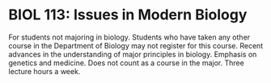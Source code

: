 # BIOL 113: Issues in Modern Biology

For students not majoring in biology. Students who have taken any other course in the Department of Biology may not register for this course. Recent advances in the understanding of major principles in biology. Emphasis on genetics and medicine. Does not count as a course in the major. Three lecture hours a week.